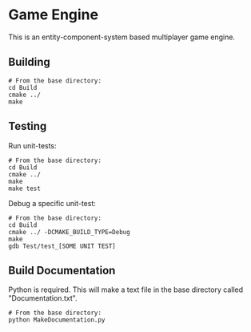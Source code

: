 # Game Engine

This is an entity-component-system based multiplayer game engine.
  
## Building

``` shell
# From the base directory:
cd Build
cmake ../
make
```

## Testing
Run unit-tests:
``` shell
# From the base directory:
cd Build
cmake ../
make
make test
```

Debug a specific unit-test:
``` shell
# From the base directory:
cd Build
cmake ../ -DCMAKE_BUILD_TYPE=Debug
make
gdb Test/test_[SOME UNIT TEST]
```

## Build Documentation

Python is required. This will make a text file in the base directory called "Documentation.txt".  
``` shell
# From the base directory:
python MakeDocumentation.py
```
